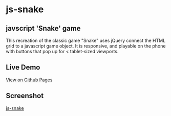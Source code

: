 # js-snake
## javscript 'Snake' game
This recreation of the classic game "Snake" uses jQuery connect the HTML grid to a javascript game object.  It is responsive, and playable on the phone with buttons that pop up for < tablet-sized viewports.

## Live Demo
[View on Github Pages](http://chrisnorwood.github.io/js-snake/)

## Screenshot
[js-snake](https://cloud.githubusercontent.com/assets/18252139/20465802/1d658de2-af1b-11e6-90f5-f84f4a63a0bb.png)